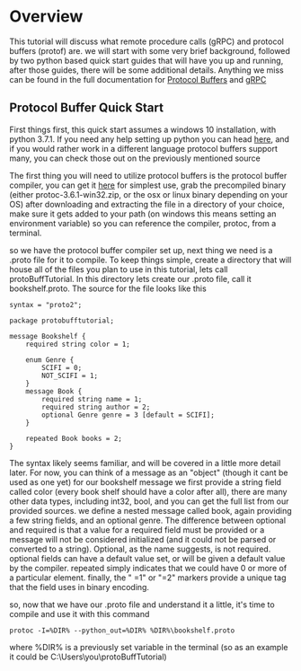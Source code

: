 
# Overview

This tutorial will discuss what remote procedure calls (gRPC) and protocol buffers (protof) are.
we will start with some very brief background, followed by two python based quick start guides that will have you up and running, 
after those guides, there will be some additional details. Anything we miss can be found in the full 
documentation for [Protocol Buffers](https://developers.google.com/protocol-buffers/docs/pythontutorial) and [gRPC](https://grpc.io/)

## Protocol Buffer Quick Start 

First things first, this quick start assumes a windows 10 installation, with python 3.7.1. If you need any help setting up
python you can head [here](https://www.python.org/), and if you would rather work in a different language protocol buffers 
support many, you can check those out on the previously mentioned source

The first thing you will need to utilize protocol buffers is the protocol buffer compiler, you can get it [here](https://github.com/protocolbuffers/protobuf/releases/tag/v3.6.1)
for simplest use, grab the precompiled binary (either protoc-3.6.1-win32.zip, or the osx or linux binary depending on your OS)
after downloading and extracting the file in a directory of your choice, make sure it gets added to your path (on windows this means setting
an environment variable) so you can reference the compiler, protoc, from a terminal.

so we have the protocol buffer compiler set up, next thing we need is a .proto file for it to compile. To keep things simple, create a directory
that will house all of the files you plan to use in this tutorial, lets call protoBuffTutorial. In this directory lets create our .proto file, 
call it bookshelf.proto. The source for the file looks like this

    syntax = "proto2";

    package protobufftutorial;

    message Bookshelf {
        required string color = 1; 

        enum Genre {
            SCIFI = 0;
            NOT_SCIFI = 1;
        }
        message Book {
            required string name = 1; 
            required string author = 2;
            optional Genre genre = 3 [default = SCIFI];
        }

        repeated Book books = 2;
    }

The syntax likely seems familiar, and will be covered in a little more detail later. For now, you can think of a message as an "object" (though it 
cant be used as one yet) for our bookshelf message we first provide a string field called color (every book shelf should have a color after all), there
are many other data types, including int32, bool, and you can get the full list from our provided sources. we define a nested message called book, again providing 
a few string fields, and an optional genre. The difference between optional and required is that a value for a required field must be provided or a message will not 
be considered initialized (and it could not be parsed or converted to a string). Optional, as the name suggests, is not required. optional fields can have a default 
value set, or will be given a default value by the compiler. repeated simply indicates that we could have 0 or more of a particular element.
finally, the " =1" or "=2" markers provide a unique tag that the field uses in binary encoding.   

so, now that we have our .proto file and understand it a little, it's time to compile and use it with this command 

    protoc -I=%DIR% --python_out=%DIR% %DIR%\bookshelf.proto

where %DIR% is a previously set variable in the terminal (so as an example it could be C:\\Users\\you\\protoBuffTutorial)

